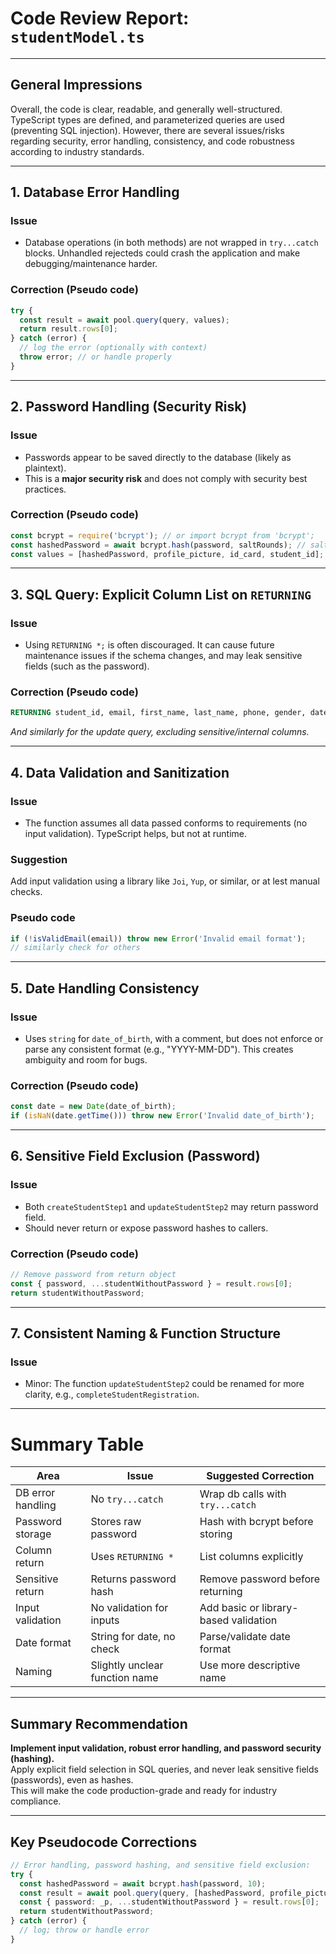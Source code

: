 # Code Review Report: `studentModel.ts`

---

## General Impressions

Overall, the code is clear, readable, and generally well-structured. TypeScript types are defined, and parameterized queries are used (preventing SQL injection). However, there are several issues/risks regarding security, error handling, consistency, and code robustness according to industry standards.

---

## 1. Database Error Handling

### **Issue**
- Database operations (in both methods) are not wrapped in `try...catch` blocks. Unhandled rejecteds could crash the application and make debugging/maintenance harder.

### **Correction (Pseudo code)**
```typescript
try {
  const result = await pool.query(query, values);
  return result.rows[0];
} catch (error) {
  // log the error (optionally with context)
  throw error; // or handle properly
}
```

---

## 2. Password Handling (Security Risk)

### **Issue**
- Passwords appear to be saved directly to the database (likely as plaintext).
- This is a **major security risk** and does not comply with security best practices.

### **Correction (Pseudo code)**
```typescript
const bcrypt = require('bcrypt'); // or import bcrypt from 'bcrypt';
const hashedPassword = await bcrypt.hash(password, saltRounds); // saltRounds: e.g., 10
const values = [hashedPassword, profile_picture, id_card, student_id];
```

---

## 3. SQL Query: Explicit Column List on `RETURNING`

### **Issue**
- Using `RETURNING *;` is often discouraged. It can cause future maintenance issues if the schema changes, and may leak sensitive fields (such as the password).

### **Correction (Pseudo code)**
```sql
RETURNING student_id, email, first_name, last_name, phone, gender, date_of_birth, address
```
_And similarly for the update query, excluding sensitive/internal columns._

---

## 4. Data Validation and Sanitization

### **Issue**
- The function assumes all data passed conforms to requirements (no input validation). TypeScript helps, but not at runtime.

### **Suggestion**
Add input validation using a library like `Joi`, `Yup`, or similar, or at lest manual checks.

### **Pseudo code**
```typescript
if (!isValidEmail(email)) throw new Error('Invalid email format');
// similarly check for others
```

---

## 5. Date Handling Consistency

### **Issue**
- Uses `string` for `date_of_birth`, with a comment, but does not enforce or parse any consistent format (e.g., "YYYY-MM-DD"). This creates ambiguity and room for bugs.

### **Correction (Pseudo code)**
```typescript
const date = new Date(date_of_birth);
if (isNaN(date.getTime())) throw new Error('Invalid date_of_birth');
```

---

## 6. Sensitive Field Exclusion (Password)

### **Issue**
- Both `createStudentStep1` and `updateStudentStep2` may return password field.
- Should never return or expose password hashes to callers.

### **Correction (Pseudo code)**
```typescript
// Remove password from return object
const { password, ...studentWithoutPassword } = result.rows[0];
return studentWithoutPassword;
```

---

## 7. Consistent Naming & Function Structure

### **Issue**
- Minor: The function `updateStudentStep2` could be renamed for more clarity, e.g., `completeStudentRegistration`.

---

# Summary Table

| Area                  | Issue                                             | Suggested Correction                      |
|-----------------------|--------------------------------------------------|-------------------------------------------|
| DB error handling     | No `try...catch`                                 | Wrap db calls with `try...catch`          |
| Password storage      | Stores raw password                              | Hash with bcrypt before storing           |
| Column return         | Uses `RETURNING *`                               | List columns explicitly                   |
| Sensitive return      | Returns password hash                            | Remove password before returning          |
| Input validation      | No validation for inputs                         | Add basic or library-based validation     |
| Date format           | String for date, no check                        | Parse/validate date format                |
| Naming                | Slightly unclear function name                   | Use more descriptive name                 |

---

## **Summary Recommendation**

**Implement input validation, robust error handling, and password security (hashing).**  
Apply explicit field selection in SQL queries, and never leak sensitive fields (passwords), even as hashes.  
This will make the code production-grade and ready for industry compliance.

---

## **Key Pseudocode Corrections**

```typescript
// Error handling, password hashing, and sensitive field exclusion:
try {
  const hashedPassword = await bcrypt.hash(password, 10);
  const result = await pool.query(query, [hashedPassword, profile_picture, id_card, student_id]);
  const { password: _p, ...studentWithoutPassword } = result.rows[0];
  return studentWithoutPassword;
} catch (error) {
  // log; throw or handle error
}
```